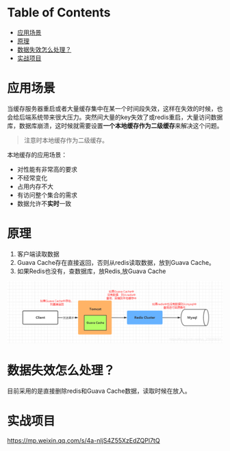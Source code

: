 # Table of Contents

* [应用场景](#应用场景)
* [原理](#原理)
* [数据失效怎么处理？](#数据失效怎么处理)
* [实战项目](#实战项目)


# 应用场景

当缓存服务器重启或者大量缓存集中在某一个时间段失效，这样在失效的时候，也会给后端系统带来很大压力。突然间大量的key失效了或redis重启，大量访问数据库，数据库崩溃，这时候就需要设置**一个本地缓存作为二级缓存**来解决这个问题。

> 注意时本地缓存作为二级缓存。



本地缓存的应用场景：

+ 对性能有非常高的要求
+ 不经常变化
+ 占用内存不大
+ 有访问整个集合的需求
+ 数据允许不**实时**一致



# 原理

1. 客户端读取数据
2. Guava Cache存在直接返回，否则从redis读取数据，放到Guava Cache。
3. 如果Redis也没有，查数据库，放Redis,放Guava Cache



![](.images/下载-1635938537206.png)



# 数据失效怎么处理？

目前采用的是直接删除redis和Guava Cache数据，读取时候在放入。



# 实战项目



https://mp.weixin.qq.com/s/4a-nIjS4Z55XzEdZQPl7tQ
